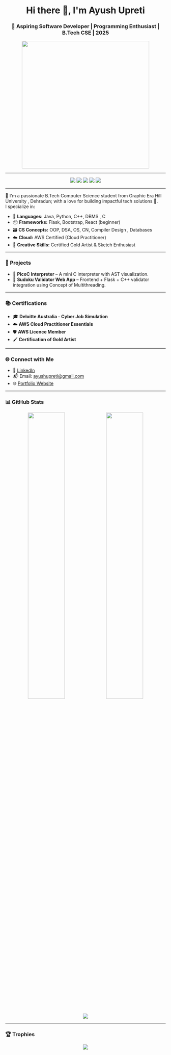 <h1 align="center">Hi there 👋, I'm Ayush Upreti</h1>
<h3 align="center">🚀 Aspiring Software Developer | Programming Enthusiast | B.Tech CSE | 2025</h3>

<p align="center">
  <img src="https://media.giphy.com/media/qgQUggAC3Pfv687qPC/giphy.gif" width="400" />
</p>

---

<p align="center">
  <img src="https://img.shields.io/badge/Java-ED8B00?style=for-the-badge&logo=java&logoColor=white"/>
  <img src="https://img.shields.io/badge/Python-14354C?style=for-the-badge&logo=python&logoColor=white"/>
  <img src="https://img.shields.io/badge/C++-00599C?style=for-the-badge&logo=c%2B%2B&logoColor=white"/>
  <img src="https://img.shields.io/badge/AWS-FF9900?style=for-the-badge&logo=amazonaws&logoColor=white"/>
  <img src="https://img.shields.io/badge/Flask-000000?style=for-the-badge&logo=flask&logoColor=white"/>
</p>

---

🌟 I'm a passionate B.Tech Computer Science student from Graphic Era Hill University , Dehradun; with a love for building impactful tech solutions 🚀.  
I specialize in:

- 🔧 **Languages:** Java, Python, C++, DBMS , C
- 📦 **Frameworks:** Flask, Bootstrap, React (beginner)
- 🗃️ **CS Concepts:** OOP, DSA, OS, CN, Compiler Design , Databases
- ☁️ **Cloud:** AWS Certified (Cloud Practitioner)
- 🎨 **Creative Skills:** Certified Gold Artist & Sketch Enthusiast

---

### 🔭 Projects
- 🧠 **PicoC Interpreter** – A mini C interpreter with AST visualization.
- 🧩 **Sudoku Validator Web App** – Frontend + Flask + C++ validator integration using Concept of Multithreading.

---

### 📚 Certifications
- 🎓 **Deloitte Australia - Cyber Job Simulation**
- ☁️ **AWS Cloud Practitioner Essentials**
- 🛡️ **AWS Licence Member**
- 🖌️ **Certification of Gold Artist**

---

### 🌐 Connect with Me
- 🔗 [LinkedIn](https://www.linkedin.com/in/ayush-upreti-6390662a6/)
- 📬 Email: ayushupreti@gmail.com
- 🌐 [Portfolio Website](https://ayushupretiportfolio.framer.website/)

---

### 📊 GitHub Stats
<p align="center">
  <img src="https://github-readme-stats.vercel.app/api?username=AYUSH-2004&show_icons=true&theme=radical" width="48%" />
  <img src="https://github-readme-stats.vercel.app/api/top-langs/?username=AYUSH-2004&layout=compact&theme=radical" width="48%" />
</p>

<p align="center">
  <img src="https://github-readme-streak-stats.herokuapp.com/?user=AYUSH-2004&theme=radical" />
</p>

---

### 🏆 Trophies
<p align="center">
  <img src="https://github-profile-trophy.vercel.app/?username=AYUSH-2004&theme=radical&no-bg=true&margin-w=15" />
</p>
